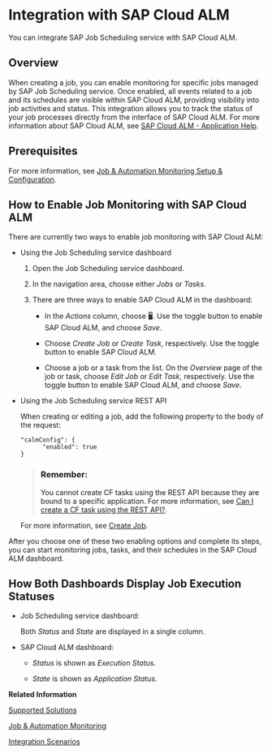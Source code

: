 <!-- loiof82790e12a9d44c1b679212577898adc -->

<link rel="stylesheet" type="text/css" href="css/sap-icons.css"/>

# Integration with SAP Cloud ALM

You can integrate SAP Job Scheduling service with SAP Cloud ALM.



<a name="loiof82790e12a9d44c1b679212577898adc__section_jvz_qk2_3fc"/>

## Overview

When creating a job, you can enable monitoring for specific jobs managed by SAP Job Scheduling service. Once enabled, all events related to a job and its schedules are visible within SAP Cloud ALM, providing visibility into job activities and status. This integration allows you to track the status of your job processes directly from the interface of SAP Cloud ALM. For more information about SAP Cloud ALM, see [SAP Cloud ALM - Application Help](https://help.sap.com/docs/cloud-alm/applicationhelp/about).



<a name="loiof82790e12a9d44c1b679212577898adc__section_w5q_rzd_3fc"/>

## Prerequisites

For more information, see [Job & Automation Monitoring Setup & Configuration](https://support.sap.com/en/alm/sap-cloud-alm/operations/expert-portal/job-monitoring/job-automation-monitoring-details.html).



<a name="loiof82790e12a9d44c1b679212577898adc__section_r4c_dl2_3fc"/>

## How to Enable Job Monitoring with SAP Cloud ALM

There are currently two ways to enable job monitoring with SAP Cloud ALM:

-   Using the Job Scheduling service dashboard

    1.  Open the Job Scheduling service dashboard.

    2.  In the navigation area, choose either *Jobs* or *Tasks*.

    3.  There are three ways to enable SAP Cloud ALM in the dashboard:

        -   In the *Actions* column, choose :desktop_computer:. Use the toggle button to enable SAP Cloud ALM, and choose *Save*.

        -   Choose *Create Job* or *Create Task*, respectively. Use the toggle button to enable SAP Cloud ALM.

        -   Choose a job or a task from the list. On the *Overview* page of the job or task, choose *Edit Job* or *Edit Task*, respectively. Use the toggle button to enable SAP Cloud ALM, and choose *Save*.



-   Using the Job Scheduling service REST API

    When creating or editing a job, add the following property to the body of the request:

    ```
    "calmConfig": {  
          "enabled": true 
    }
    ```

    > ### Remember:  
    > You cannot create CF tasks using the REST API because they are bound to a specific application. For more information, see [Can I create a CF task using the REST API?](https://help.sap.com/docs/job-scheduling/sap-job-scheduling-service/frequently-asked-questions?version=Cloud#rest-api).

    For more information, see [Create Job](40---Using-JOB-SCHDULR-TITLE/create-job-2c1ecb6.md).


After you choose one of these two enabling options and complete its steps, you can start monitoring jobs, tasks, and their schedules in the SAP Cloud ALM dashboard.



<a name="loiof82790e12a9d44c1b679212577898adc__section_zsy_jdf_3fc"/>

## How Both Dashboards Display Job Execution Statuses

-   Job Scheduling service dashboard:

    Both *Status* and *State* are displayed in a single column.

-   SAP Cloud ALM dashboard:

    -   *Status* is shown as *Execution Status*.

    -   *State* is shown as *Application Status*.



**Related Information**  


[Supported Solutions](https://help.sap.com/docs/cloud-alm/setup-administration/supported-solutions)

[Job & Automation Monitoring](https://support.sap.com/en/alm/sap-cloud-alm/operations/expert-portal/job-monitoring.html)

[Integration Scenarios](integration-scenarios-faeec3a.md "You can integrate SAP Job Scheduling service with other solutions and services for improved flexibility, scalability, and efficiency.")

